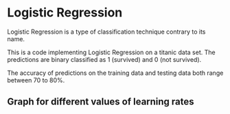 # Logistic Regression

Logistic Regression is a type of classification technique contrary to its name.  

This is a code implementing Logistic Regression on a titanic data set. The predictions are binary classified as 1 (survived) and 0 (not survived).  


The accuracy of predictions on the training data and testing data both range between 70 to 80%.  

## Graph for different values of learning rates
